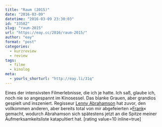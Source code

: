 ```yaml
---
title: "Raum (2015)"
date: "2016-03-09"
datetime: "2016-03-09 23:30:03"
id: "33582"
slug: "raum-2015"
url: "https://eay.cc/2016/raum-2015/"
author: "eay"
format: "post"
categories:
  - kurzreview
  - review
tags:
  - filme
  - kinolog
meta:
  - yourls_shorturl: "http://eay.li/31q"
---
```


Eines der intensivsten Filmerlebnisse, die ich je hatte. Ich saß, glaube ich, noch nie so angespannt im Kinosessel. Das blanke Grauen, aber grandios gespielt und inszeniert. Regisseur [Lenny Abrahamson](http://www.imdb.com/name/nm1049433/) hat zuvor, den vollkommen anderen, aber bereits total von mir abgefeierten »[Frank](https://eay.cc/2015/frank/)« gemacht, wodurch Abrahamson sich spätestens jetzt an die Spitze meiner Aufmerksamkeitsliste katapultiert hat. \[rating value=10 inline=true\]
